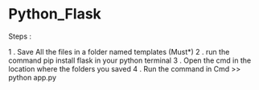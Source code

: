 # Python_Flask

Steps :

1 . Save All the files in a folder named templates (Must*)
2 . run the command pip install flask in your python terminal
3 . Open the cmd in the location where the folders you saved
4 . Run the command in Cmd >> python app.py
